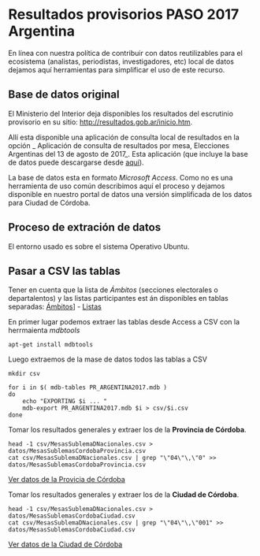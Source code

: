 # Resultados provisorios PASO 2017 Argentina

En línea con nuestra política de contribuir con datos reutilizables para el ecosistema (analistas, periodistas, investigadores, etc) local de datos dejamos aquí herramientas para simplificar el uso de este recurso.

## Base de datos original

El Ministerio del Interior deja disponibles los resultados del escrutinio provisorio en su sitio: http://resultados.gob.ar/inicio.htm.  

Allí esta disponible una aplicación de consulta local de resultados en la opción _ Aplicación de consulta de resultados por mesa, Elecciones Argentinas del 13 de agosto de 2017_. Esta aplicación (que incluye la base de datos puede descargarse desde [aquí](http://resultados.gob.ar/cdmesas/App_Consulta_Mesas-Argentina.zip)).  

La base de datos esta en formato _Microsoft Access_. Como no es una herramienta de uso común describimos aquí el proceso y dejamos disponible en nuestro portal de datos una versión simplificada de los datos para Ciudad de Córdoba.  

## Proceso de extración de datos

El entorno usado es sobre el sistema Operativo Ubuntu.

## Pasar a CSV las tablas

Tener en cuenta que la lista de _Ámbitos_ (secciones electorales o departalentos) y las listas participantes est án disponibles en tablas separadas: [Ámbitos](csv/NomAmbitos.csv)] - [Listas](csv/NomPartidos.csv)

En primer lugar podemos extraer las tablas desde Access a CSV con la herrmaienta _mdbtools_

```
apt-get install mdbtools
```

Luego extraemos de la mase de datos todos las tablas a CSV

```
mkdir csv

for i in $( mdb-tables PR_ARGENTINA2017.mdb )
do 
    echo "EXPORTING $i ... " 
    mdb-export PR_ARGENTINA2017.mdb $i > csv/$i.csv
done
```

Tomar los resultados generales y extraer los de la **Provincia de Córdoba**.  

```
head -1 csv/MesasSublemaDNacionales.csv > datos/MesasSublemasCordobaProvincia.csv
cat csv/MesasSublemaDNacionales.csv | grep "\"04\"\,\"0" >> datos/MesasSublemasCordobaProvincia.csv
```

[Ver datos de la Provicia de Córdoba](datos/MesasSublemasCordobaProvincia.csv)

Tomar los resultados generales y extraer los de la **Ciudad de Córdoba**.  

```
head -1 csv/MesasSublemaDNacionales.csv > datos/MesasSublemasCordobaCiudad.csv
cat csv/MesasSublemaDNacionales.csv | grep "\"04\"\,\"001" >> datos/MesasSublemasCordobaCiudad.csv
```

[Ver datos de la Ciudad de Córdoba](datos/MesasSublemasCordobaCiudad.csv)
